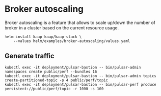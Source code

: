 # Broker autoscaling

Broker autoscaling is a feature that allows to scale up/down the number of broker in a cluster based on the current resource usage.

```
helm install kaap kaap/kaap-stack \
    --values helm/examples/broker-autoscaling/values.yaml 
```


## Generate traffic

```
kubectl exec -it deployment/pulsar-bastion -- bin/pulsar-admin namespaces create public/perf --bundles 16 
kubectl exec -it deployment/pulsar-bastion -- bin/pulsar-admin topics create-partitioned-topic -p 4 public/perf/topic
kubectl exec -it deployment/pulsar-bastion -- bin/pulsar-perf produce persistent://public/perf/topic -r 1000 -s 100
```
